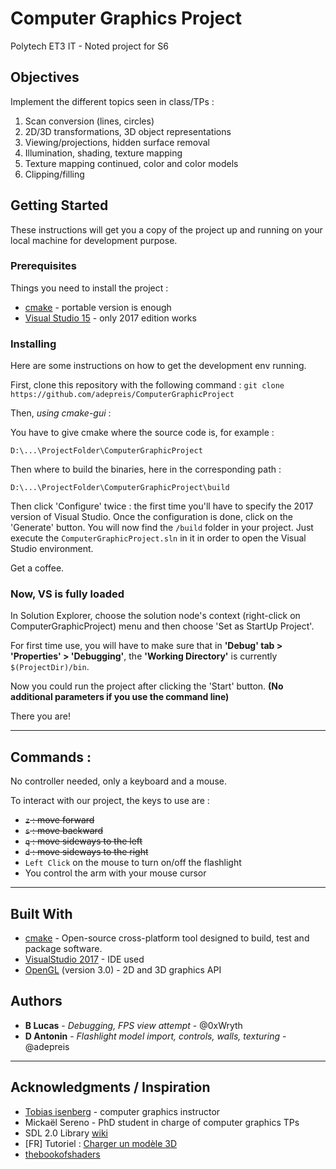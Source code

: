 # Computer Graphics Project

Polytech ET3 IT - Noted project for S6

## Objectives

Implement the different topics seen in class/TPs :

1. Scan conversion (lines, circles)
2. 2D/3D transformations, 3D object representations
3. Viewing/projections, hidden surface removal
4. Illumination, shading, texture mapping
5. Texture mapping continued, color and color models
6. Clipping/filling

## Getting Started

These instructions will get you a copy of the project up and running on your local machine for development purpose.

### Prerequisites

Things you need to install the project :

- [cmake](https://cmake.org/download/) - portable version is enough
- [Visual Studio 15](https://visualstudio.microsoft.com/fr/vs/older-downloads/) - only 2017 edition works

### Installing

Here are some instructions on how to get the development env running.

First, clone this repository with the following command :
`git clone https://github.com/adepreis/ComputerGraphicProject`


Then, *using cmake-gui* :

You have to give cmake where the source code is, for example :

```
D:\...\ProjectFolder\ComputerGraphicProject
```

Then where to build the binaries, here in the corresponding path :

```
D:\...\ProjectFolder\ComputerGraphicProject\build
```

Then click 'Configure' twice : the first time you'll have to specify the 2017 version of Visual Studio.
Once the configuration is done, click on the 'Generate' button.
You will now find the `/build` folder in your project. Just execute the `ComputerGraphicProject.sln` in it in order to open the Visual Studio environment.

Get a coffee.

### Now, VS is fully loaded
In Solution Explorer, choose the solution node's context (right-click on ComputerGraphicProject) menu and then choose 'Set as StartUp Project'.

For first time use, you will have to make sure that in **'Debug' tab > 'Properties' > 'Debugging'**, the **'Working Directory'** is currently `$(ProjectDir)/bin`.

Now you could run the project after clicking the 'Start' button.
**(No additional parameters if you use the command line)**

There you are!

---

## Commands :
No controller needed, only a keyboard and a mouse.

To interact with our project, the keys to use are :
- ~~`z` : move forward~~
- ~~`s` : move backward~~
- ~~`q` : move sideways to the left~~
- ~~`d` : move sideways to the right~~
- `Left Click` on the mouse to turn on/off the flashlight
- You control the arm with your mouse cursor

---

## Built With

- [cmake](https://cmake.org/) - Open-source cross-platform tool designed to build, test and package software.
- [VisualStudio 2017](https://visualstudio.microsoft.com/fr/vs/) - IDE used
- [OpenGL](https://www.opengl.org/) (version 3.0) - 2D and 3D graphics API

## Authors

* **B Lucas** - *Debugging, FPS view attempt* - @0xWryth
* **D Antonin** - *Flashlight model import, controls, walls, texturing* - @adepreis

---

## Acknowledgments / Inspiration

* [Tobias isenberg](http://tobias.isenberg.cc/) - computer graphics instructor
* Mickaël Sereno - PhD student in charge of computer graphics TPs
* SDL 2.0 Library [wiki](https://wiki.libsdl.org/)
* [FR] Tutoriel : [Charger un modèle 3D](http://www.opengl-tutorial.org/fr/beginners-tutorials/tutorial-7-model-loading/)
* [thebookofshaders](https://thebookofshaders.com/)